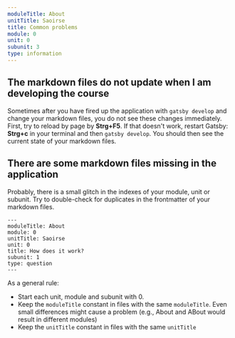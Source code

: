 ```yaml
---
moduleTitle: About
unitTitle: Saoirse
title: Common problems
module: 0
unit: 0
subunit: 3
type: information
---
```


## The markdown files do not update when I am developing the course

Sometimes after you have fired up the application with `gatsby develop` and change your markdown files, you do not see these changes immediately. First, try to reload by page by **Strg+F5**. If that doesn't work, restart Gatsby: **Strg+c** in your terminal and then `gatsby develop`. You should then see the current state of your markdown files.

## There are some markdown files missing in the application

Probably, there is a small glitch in the indexes of your module, unit or subunit. Try to double-check for duplicates in the frontmatter of your markdown files. 

```
---
moduleTitle: About
module: 0
unitTitle: Saoirse
unit: 0
title: How does it work?
subunit: 1
type: question
---
```

As a general rule: 

* Start each unit, module and subunit with 0.
* Keep the `moduleTitle` constant in files with the same `moduleTitle`. Even small differences might cause a problem (e.g., About and ABout would result in different modules)
* Keep the `unitTitle` constant in files with the same `unitTitle`




